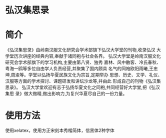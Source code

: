 弘汉集思录
================
# 简介《弘汉集思录》由岭南汉服文化研究会学术部旗下弘汉大学堂的刊物,收录弘汉 大学堂历次讲座的经典内容,奉献于诸同袍与社会各界。弘汉大学堂是岭南汉服文化研究会学术部旗下的学习机构,主要由第八贤、独秀 嘉林、风中散客、冷氏春秋、粤海一鸥等多位自由学人负责经营,并聚集了国内颇具 名气的同袍欧阳雨曦,王忠坤,周渝等。学堂以弘扬华夏民族文化为宗旨,定期举办 思想、历史、文学、礼仪、汉服等方面的学术探讨、课题研发和讲坛沙龙等,并由此 形成自己的刊物《弘汉集思录》。弘汉大学堂欢迎有志于弘扬华夏文化之同袍,共同经营好大学堂,把《弘汉集思 录》做大做精,做出影响力,为复兴华夏尽自己的一份力量。
# 使用方法
使用xelatex，使用方正宋刻本秀楷简体，信黑体2种字体